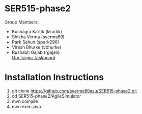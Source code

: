 # SER515-phase2
Group Members:
* Kushagra Kartik (kkartik)
* Shikha Verma (sverma89)
* Park Sehun (spark290)
* Viresh Bhurke (vbhurke)
* Rushabh Gajab (rgajab)   
[Our Taigia Taskboard](https://tree.taiga.io/project/sverma89-ser515-fall23-project-template/taskboard/sprint-2-4148)

# Installation Instructions
1. git clone https://github.com/sverma89asu/SER515-phase2.git
2. cd SER515-phase2/AgileSimulator
3. mvn compile
4. mvn exec:java